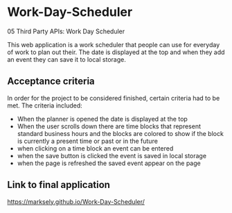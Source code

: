 # Work-Day-Scheduler

05 Third Party APIs: Work Day Scheduler

This web application is a work scheduler that people can use for everyday of work to plan out their. The date is displayed at the top and when they add  an event they can save it to local storage. 

## Acceptance criteria

In order for the project to be considered finished, certain criteria had to be met. The criteria included: 

* When the planner is opened the date is displayed at the top
* When the user scrolls down there are time blocks that represent standard business hours and the blocks are colored to show if the block is currently a present time or past or in the future
* when clicking on a time block an event can be entered
* when the save button is clicked the event is saved in local storage
* when the page is refreshed the saved event appear on the page


## Link to final application
https://marksely.github.io/Work-Day-Scheduler/